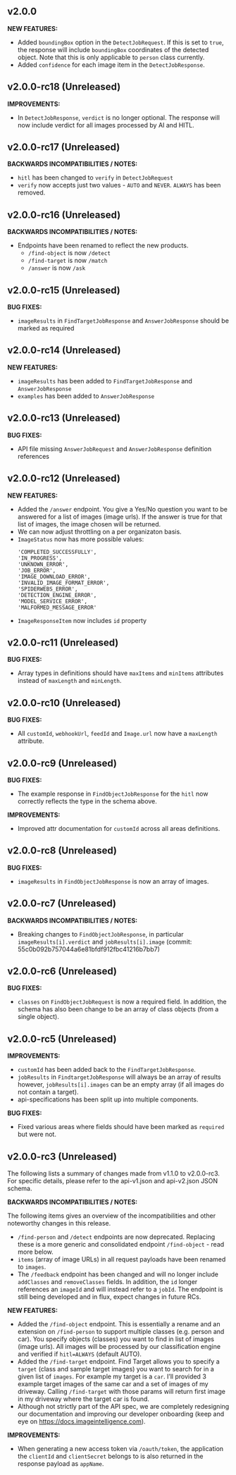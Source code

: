 ## v2.0.0

**NEW FEATURES:**

* Added `boundingBox` option in the `DetectJobRequest`. If this is set to `true`, the response will include `boundingBox` coordinates of the detected object. Note that this is only applicable to `person` class currently. 
* Added `confidence` for each image item in the `DetectJobResponse`.

## v2.0.0-rc18 (Unreleased)

**IMPROVEMENTS:**

* In `DetectJobResponse`, `verdict` is no longer optional. The response will now include verdict for all images processed by AI and HITL.

## v2.0.0-rc17 (Unreleased)

**BACKWARDS INCOMPATIBILITIES / NOTES:**

* `hitl` has been changed to `verify` in `DetectJobRequest`
* `verify` now accepts just two values - `AUTO` and `NEVER`. `ALWAYS` has been removed. 

## v2.0.0-rc16 (Unreleased)

**BACKWARDS INCOMPATIBILITIES / NOTES:**

* Endpoints have been renamed to reflect the new products.
  *  `/find-object` is now `/detect`
  *  `/find-target` is now `/match`
  *  `/answer` is now `/ask`

## v2.0.0-rc15 (Unreleased)

**BUG FIXES:**

* `imageResults` in `FindTargetJobResponse` and `AnswerJobResponse` should be marked as required

## v2.0.0-rc14 (Unreleased)

**NEW FEATURES:**

* `imageResults` has been added to `FindTargetJobResponse` and `AnswerJobResponse`
* `examples` has been added to `AnswerJobResponse`

## v2.0.0-rc13 (Unreleased)

**BUG FIXES:**

* API file missing `AnswerJobRequest` and `AnswerJobResponse` definition references

## v2.0.0-rc12 (Unreleased)

**NEW FEATURES:**

* Added the `/answer` endpoint. You give a Yes/No question you want to be answered for a list of images (image urls). If the answer is true for that list of images, the image chosen will be returned.
* We can now adjust throttling on a per organizaton basis.
* `ImageStatus` now has more possible values:
  ```
  'COMPLETED_SUCCESSFULLY',
  'IN_PROGRESS',
  'UNKNOWN_ERROR',
  'JOB_ERROR',
  'IMAGE_DOWNLOAD_ERROR',
  'INVALID_IMAGE_FORMAT_ERROR',
  'SPIDERWEBS_ERROR',
  'DETECTION_ENGINE_ERROR',
  'MODEL_SERVICE_ERROR',
  'MALFORMED_MESSAGE_ERROR'
  ```
* `ImageResponseItem` now includes `id` property

## v2.0.0-rc11 (Unreleased)

**BUG FIXES:**

* Array types in definitions should have `maxItems` and `minItems` attributes instead of `maxLength` and `minLength`.

## v2.0.0-rc10 (Unreleased)

**BUG FIXES:**

* All `customId`, `webhookUrl`, `feedId` and `Image.url` now have a `maxLength` attribute.

## v2.0.0-rc9 (Unreleased)

**BUG FIXES:**

* The example response in `FindObjectJobResponse` for the `hitl` now correctly reflects the type in the schema above.

**IMPROVEMENTS:**

* Improved attr documentation for `customId` across all areas definitions.

## v2.0.0-rc8 (Unreleased)

**BUG FIXES:**

* `imageResults` in `FindObjectJobResponse` is now an array of images.

## v2.0.0-rc7 (Unreleased)

**BACKWARDS INCOMPATIBILITIES / NOTES:**

* Breaking changes to `FindObjectJobResponse`, in particular `imageResults[i].verdict` and `jobResults[i].image` (commit: 55c0b092b757044a6e81bfdf912fbc41216b7bb7)

## v2.0.0-rc6 (Unreleased)

**BUG FIXES:**

* `classes` on `FindObjectJobRequest` is now a required field. In addition, the schema has also been change to be an array of class objects (from a single object).

## v2.0.0-rc5 (Unreleased)

**IMPROVEMENTS:**

* `customId` has been added back to the `FindTargetJobResponse`.
* `jobResults` in `FindtargetJobResponse` will always be an array of results however, `jobResults[i].images` can be an empty array (if all images do not contain a target).
* api-specifications has been split up into multiple components.

**BUG FIXES:**

* Fixed various areas where fields should have been marked as `required` but were not.

## v2.0.0-rc3 (Unreleased)

The following lists a summary of changes made from v1.1.0 to v2.0.0-rc3. For specific details, please refer to the api-v1.json and api-v2.json JSON schema.

**BACKWARDS INCOMPATIBILITIES / NOTES:**

The following items gives an overview of the incompatibilities and other noteworthy changes in this release.

* `/find-person` and `/detect` endpoints are now deprecated. Replacing these is a more generic and consolidated endpoint `/find-object` - read more below.
* `items` (array of image URLs) in all request payloads have been renamed to `images`.
* The `/feedback` endpoint has been changed and will no longer include `addClasses` and `removeClasses` fields. In addition, the `id` longer references an `imageId` and will instead refer to a `jobId`. The endpoint is still being developed and in flux, expect changes in future RCs.

**NEW FEATURES:**

* Added the `/find-object` endpoint. This is essentially a rename and an extension on `/find-person` to support multiple classes (e.g. person and car). You specify objects (classes) you want to find in list of images (image urls). All images will be processed by our classification engine and verified if `hitl=ALWAYS` (default AUTO).
* Added the `/find-target` endpoint. Find Target allows you to specify a `target` (class and sample target images) you want to search for in a given list of `images`. For example my target is a `car`. I’ll provided 3 example target images of the same car and a set of images of my driveway. Calling `/find-target` with those params will return first image in my driveway where the target car is found.
* Although not strictly part of the API spec, we are completely redesigning our documentation and improving our developer onboarding (keep and eye on https://docs.imageintelligence.com).

**IMPROVEMENTS:**

* When generating a new access token via `/oauth/token`, the application the `clientId` and `clientSecret` belongs to is also returned in the response payload as `appName`.
